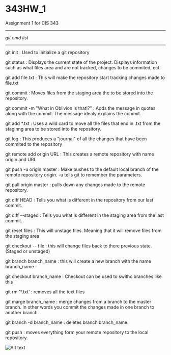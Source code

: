 # 343HW_1
Assignment 1 for CIS 343

**************
*git cmd list*
**************

git init : Used to initialize a git repository

git status : Displays the current state of the project. Displays information such as what files 
              area and are not tracked, changes to be commited, ect.
              
git add file.txt : This will make the repository start tracking changes made to file.txt

git commit : Moves files from the staging area the to be stored into the repository.

git commit -m "What in Oblivion is that!?" : Adds the message in quotes along with the commit. The 
                                              message idealy explains the commit.

git add *.txt : Uses a wild card to move all the files that end in .txt from the staginng area 
                 to be stored into the repository.
                 
git log : This produces a "journal" of all the changes that have been commited to the repository

git remote add origin URL : This creates a remote repository with name origin and URL

git push -u origin master : Make pushes to the default local branch of the remote repository
                            origin. -u tells git to remember the parameters.
                            
git pull origin master : pulls down any changes made to the remote repository.

git diff HEAD : Tells you what is different in the repository from our last commit.

git diff --staged : Tells you what is different in the staging area from the last commit.

git reset files : This will unstage files. Meaning that it will remove files from the staging area.

git checkout -- file : this will change files back to there previous state. (Staged or unstaged)

git branch branch_name : this will create a new branch with the name branch_name

git checkout branch_name : Checkout can be used to swithc branches like this

git rm '*.txt' : removes all the text files

git marge branch_name : merge changes from a branch to the master branch. In other words you commit 
                          the changes made in one branch to another branch.
                          
git branch -d branch_name : deletes branch branch_name.

git push : moves everything form your remote repository to the local repository.

![Alt text](C:\Users\Owner\Desktop\Desktop.PNG)
                          
                            

                                        


                                       



